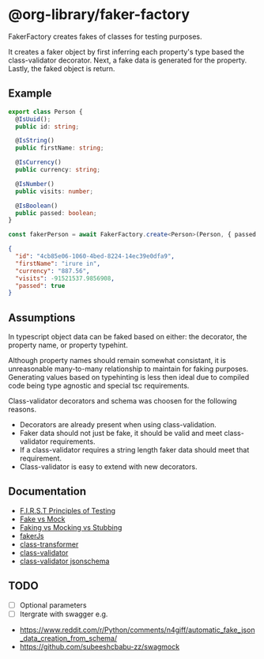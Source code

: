 # @org-library/faker-factory

FakerFactory creates fakes of classes for testing purposes.

It creates a faker object by first inferring each property's type based the
class-validator decorator. Next, a fake data is generated for the property.
Lastly, the faked object is return.

## Example

```typescript
export class Person {
  @IsUuid();
  public id: string;

  @IsString()
  public firstName: string;

  @IsCurrency()
  public currency: string;

  @IsNumber()
  public visits: number;

  @IsBoolean()
  public passed: boolean;
}

const fakerPerson = await FakerFactory.create<Person>(Person, { passed: true });

```

```json
{
  "id": "4cb85e06-1060-4bed-8224-14ec39e0dfa9",
  "firstName": "irure in",
  "currency": "887.56",
  "visits": -91521537.9856908,
  "passed": true
}
```

## Assumptions

In typescript object data can be faked based on either: the decorator, the
property name, or property typehint.

Although property names should remain somewhat consistant, it is unreasonable
many-to-many relationship to maintain for faking purposes. Generating values
based on typehinting is less then ideal due to compiled code being type agnostic
and special tsc requirements.

Class-validator decorators and schema was choosen for the following reasons.

- Decorators are already present when using class-validation.
- Faker data should not just be fake, it should be valid and meet
  class-validator requirements.
- If a class-validator requires a string length faker data should meet that
  requirement.
- Class-validator is easy to extend with new decorators.

## Documentation

- [F.I.R.S.T Principles of Testing](https://medium.com/@tasdikrahman/f-i-r-s-t-principles-of-testing-1a497acda8d6>6)
- [Fake vs Mock](https://medium.com/@june.pravin/mocking-is-not-practical-use-fakes-e30cc6eaaf4e)
- [Faking vs Mocking vs Stubbing](https://www.educative.io/answers/what-is-faking-vs-mocking-vs-stubbinghttps://www.educative.io/answers/what-is-faking-vs-mocking-vs-stubbing)
- [fakerJs](https://fakerjs.dev/api/date.html#date)
- [class-transformer](https://github.com/typestack/class-transformer/tree/master)
- [class-validator](https://github.com/typestack/class-validator)
- [class-validator jsonschema](https://github.com/epiphone/class-validator-jsonschema)

## TODO

- [ ] Optional parameters
- [ ] Itergrate with swagger e.g.
- <https://www.reddit.com/r/Python/comments/n4giff/automatic_fake_json_data_creation_from_schema/>
- <https://github.com/subeeshcbabu-zz/swagmock>
